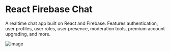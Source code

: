 # React Firebase Chat

A realtime chat app built on React and Firebase. Features authentication, user profiles, user roles, user presence, moderation tools, premium account upgrading, and more.

![image](https://user-images.githubusercontent.com/54695266/215740274-f5a5f3c9-68de-411b-b1b1-f5ba7cffa70d.png)
